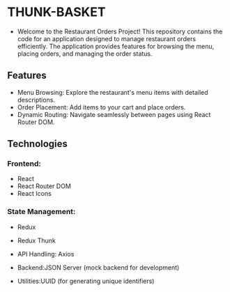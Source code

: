 # THUNK-BASKET

- Welcome to the Restaurant Orders Project! This repository contains the code for an application designed to manage restaurant orders efficiently. The application provides features for browsing the menu, placing orders, and managing the order status.

## Features

- Menu Browsing: Explore the restaurant's menu items with detailed descriptions.
- Order Placement: Add items to your cart and place orders.
- Dynamic Routing: Navigate seamlessly between pages using React Router DOM.

## Technologies

### Frontend:

- React
- React Router DOM
- React Icons

### State Management:

- Redux
- Redux Thunk
- API Handling: Axios

- Backend:JSON Server (mock backend for development)

- Utilities:UUID (for generating unique identifiers)
